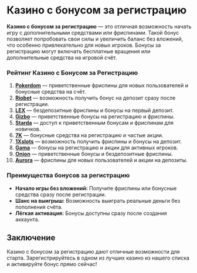 # Казино с бонусом за регистрацию

**Казино с бонусом за регистрацию** — это отличная возможность начать игру с дополнительными средствами или фриспинами. Такой бонус позволяет попробовать свои силы и увеличить баланс без вложений, что особенно привлекательно для новых игроков. Бонусы за регистрацию могут включать бесплатные вращения или дополнительные средства на игровой счёт.

### Рейтинг Казино с Бонусом за Регистрацию

1. **[Pokerdom](https://brandplay.link/4k77v2yx)** — приветственные фриспины для новых пользователей и бонусные средства на счёт.
2. **[Riobet](https://brandplay.link/7xBLTPyj)** — возможность получить бонус на депозит сразу после регистрации.
3. **[LEX](https://brandplay.link/zW4hdDFV)** — бездепозитные фриспины и бонусы на первый депозит.
4. **[Gizbo](https://brandplay.link/bprXw4YV)** — приветственные бонусы на регистрацию и фриспины.
5. **[Starda](https://brandplay.link/fB7xwRFL)** — доступ к приветственным бонусам и фриспинам для новичков.
6. **[7K](https://brandplay.link/BvQyFShp)** — бонусные средства на регистрацию и частые акции.
7. **[1Xslots](https://brandplay.link/hSB1khtr)** — возможность получить фриспины и бонусы на депозит.
8. **[Gama](https://brandplay.link/j6NMKsDz)** — бонусы на регистрацию и акции для активных игроков.
9. **[Onion](https://brandplay.link/zBGRVpQ9)** — приветственные бонусы и бездепозитные фриспины.
10. **[Aurora](https://10trafic-stat2.com/click/668546556bcc6313411604bd/6766/13032/subaccount)** — фриспины для новых пользователей и акции на депозиты.

### Преимущества бонусов за регистрацию

- **Начало игры без вложений:** Получите фриспины или бонусные средства сразу после регистрации.
- **Шанс на выигрыш:** Возможность выиграть реальные деньги без пополнения счёта.
- **Лёгкая активация:** Бонусы доступны сразу после создания аккаунта.

## Заключение

Казино с бонусом за регистрацию дают отличные возможности для старта. Зарегистрируйтесь в одном из лучших казино из нашего списка и активируйте бонус прямо сейчас!

